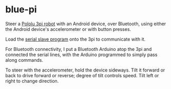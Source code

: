 blue-pi
=======

Steer a [Pololu 3pi robot](http://www.pololu.com/catalog/product/975 "robot") with an Android device, over Bluetooth, using either the Android device's accelerometer or with button presses.

Load the [serial slave program](http://www.pololu.com/docs/0J21/10.a "serial slave program") onto the 3pi to communicate with it.

For Bluetooth connectivity, I put a Bluetooth Arduino atop the 3pi and connected the serial lines,
with the Arduino programmed to simply pass along commands.

To steer with the accelerometer, hold the device sideways.  Tilt it forward or back to drive
forward or reverse; degree of tilt controls speed.  Tilt left or right to change direction.
